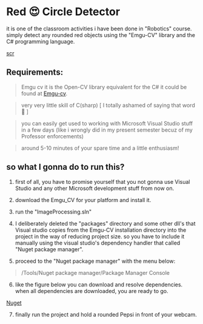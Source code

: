 # Red :heart_eyes: Circle Detector

it is one of the classroom activities i have been done in "Robotics" course.
simply detect any rounded red objects using the "Emgu-CV" library and the C# programming language.

[scr](https://github.com/AFZL95/Red-Circle-Detector/blob/master/img/scr.png)

## Requirements:
> Emgu cv 
 it is the Open-CV library equivalent for the C#
 it could be found at [Emgu-cv](http://www.emgu.com/wiki/index.php/Download_And_Installation).

 > very very little skill of C(sharp) [ I totally ashamed of saying that word  :grimacing: ] 

> you can easily get used to working with Microsoft Visual Studio stuff in a few days (like i wrongly did in my present semester becuz of my Professor enforcements)
  
 > around 5-10 minutes of your spare time and a little enthusiasm!

## so what I gonna do to run this?
1. first of all, you have to promise yourself that you not gonna use Visual Studio and any other Microsoft development stuff from now on.

2. download the Emgu_CV for your platform and install it.

3. run the "ImageProcessing.sln"

4. I deliberately deleted the "packages" directory and some other dll's that Visual studio copies from the Emgu-CV installation directory into the project in the way of reducing project size. so you have to include it manually using the visual studio's dependency handler that called "Nuget package manager".

5. proceed to the "Nuget package manager" with the menu below:
 > /Tools/Nuget package manager/Package Manager Console
 
6. like the figure below you can download and resolve dependencies. when all dependencies are downloaded, you are ready to go.

[Nuget](https://github.com/AFZL95/Red-Circle-Detector/blob/master/img/Nuget.png) 

7. finally run the project and hold a rounded Pepsi in front of your webcam.
